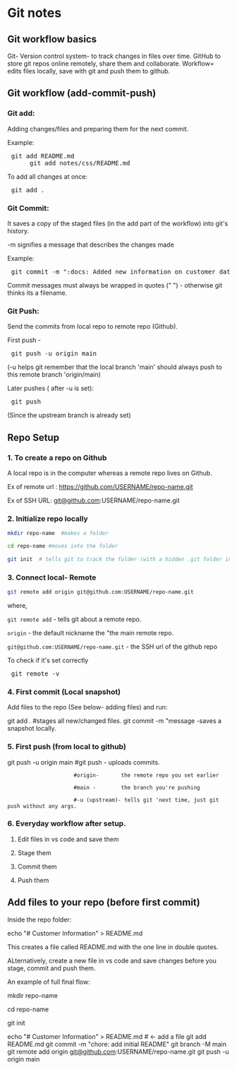 # Git notes

## **Git workflow basics**

Git- Version control system- to track changes in files over time.
GitHub to store git repos online remotely, share them and collaborate.
Workflow= edits files locally, save with git and push them to github. 

## **Git workflow (add-commit-push)**

### **Git add:**

Adding changes/files and preparing them for the next commit.

Example:

<pre> git add README.md
      git add notes/css/README.md </pre>

To add all changes at once:

<pre> git add . </pre>


### **Git Commit:**

It saves a copy of the staged files (in the add part of the workflow) into git's history.

-m signifies a message that describes the changes made

Example:

<pre> git commit -m ":docs: Added new information on customer data to README" </pre>

Commit messages must always be wrapped in quotes (" ") - otherwise git thinks its a filename.


### **Git Push:**

Send the commits from local repo to remote repo (Github).

First push -                       <pre> git push -u origin main  </pre>

(-u helps git remember that the local branch 'main' should always push to this remote branch 'origin/main)

Later pushes ( after -u is set):    <pre> git push </pre>  (Since the upstream branch is already set)


## **Repo Setup**

### 1. To create a repo on Github

A local repo is in the computer whereas a remote repo lives on Github.

Ex of remote url : https://github.com/USERNAME/repo-name.git

Ex of SSH URL:  git@github.com:USERNAME/repo-name.git

### 2. Initialize repo locally 

```bash
mkdir repo-name  #makes a folder

cd repo-name #moves into the folder
 
git init  # tells git to track the folder (with a hidden .git folder inside)

```

### 3. Connect local- Remote

```bash
git remote add origin git@github.com:USERNAME/repo-name.git
```

where,

`git remote add` - tells git about a remote repo.

`origin` -  the default nickname the "the main remote repo.

`git@github.com:USERNAME/repo-name.git` - the SSH url of the github repo

To check if it's set correctly <pre> git remote -v </pre>



### 4. First commit (Local snapshot)

Add files to the repo (See below- adding files) and run:

git add .  #stages all new/changed files.
git commit -m "message -saves a snapshot locally.

### 5. First push (from local to github)

git push -u origin main  #git push -    uploads commits.

                         #origin-       the remote repo you set earlier

                         #main -        the branch you're pushing

                         #-u (upstream)- tells git 'next time, just git push without any args. 


### 6. Everyday workflow after setup.

1. Edit files in vs code and save them
   
2. Stage them
   
3. Commit them
   
4. Push them


## Add files to your repo (before first commit)

Inside the repo folder:

echo "# Customer Information" > README.md

This creates a file called README.md with the one line in double quotes.

ALternatively, create a new file in vs code and save changes before you stage, commit and push them. 

An example of full final flow:

mkdir repo-name

cd repo-name

git init

echo "# Customer Information" > README.md     # ← add a file
git add README.md
git commit -m "chore: add initial README"
git branch -M main
git remote add origin git@github.com:USERNAME/repo-name.git
git push -u origin main
